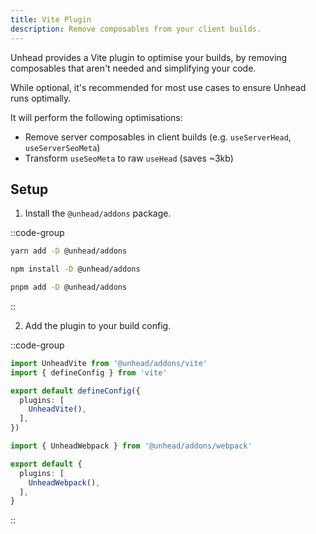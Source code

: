 ```yaml
---
title: Vite Plugin
description: Remove composables from your client builds.
---
```


Unhead provides a Vite plugin to optimise your builds, by removing composables that aren't needed and simplifying
your code.

While optional, it's recommended for most use cases to ensure Unhead runs optimally.

It will perform the following optimisations:

- Remove server composables in client builds (e.g. `useServerHead`, `useServerSeoMeta`)
- Transform `useSeoMeta` to raw `useHead` (saves ~3kb)

## Setup

1. Install the `@unhead/addons` package.

::code-group

```bash [yarn]
yarn add -D @unhead/addons
```

```bash [npm]
npm install -D @unhead/addons
```

```bash [pnpm]
pnpm add -D @unhead/addons
```

::

2. Add the plugin to your build config.

::code-group

```ts [vite.config.ts]
import UnheadVite from '@unhead/addons/vite'
import { defineConfig } from 'vite'

export default defineConfig({
  plugins: [
    UnheadVite(),
  ],
})
```

```ts [webpack.config.ts]
import { UnheadWebpack } from '@unhead/addons/webpack'

export default {
  plugins: [
    UnheadWebpack(),
  ],
}
```

::
